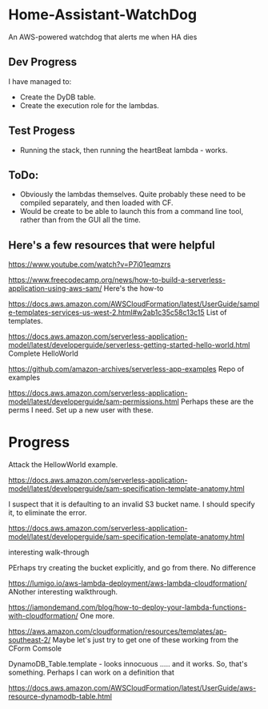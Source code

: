 # Home-Assistant-WatchDog
An AWS-powered watchdog that alerts me when HA dies

## Dev Progress
I have managed to:
* Create the DyDB table.
* Create the execution role for the lambdas.

## Test Progess
* Running the stack, then running the heartBeat lambda - works.

## ToDo:
* Obviously the lambdas themselves. Quite probably these need to be compiled separately, and then loaded with CF.
* Would be create to be able to launch this from a command line tool, rather than from the GUI all the time.


## Here's a few resources that were helpful
https://www.youtube.com/watch?v=P7i01eqmzrs


https://www.freecodecamp.org/news/how-to-build-a-serverless-application-using-aws-sam/
Here's the how-to

https://docs.aws.amazon.com/AWSCloudFormation/latest/UserGuide/sample-templates-services-us-west-2.html#w2ab1c35c58c13c15
List of templates.

https://docs.aws.amazon.com/serverless-application-model/latest/developerguide/serverless-getting-started-hello-world.html
Complete HelloWorld

https://github.com/amazon-archives/serverless-app-examples
Repo of examples

https://docs.aws.amazon.com/serverless-application-model/latest/developerguide/sam-permissions.html
Perhaps these are the perms I need. Set up a new user with these.

# Progress
Attack the HellowWorld example.

https://docs.aws.amazon.com/serverless-application-model/latest/developerguide/sam-specification-template-anatomy.html

I suspect that it is defaulting to an invalid S3 bucket name. I should specify it, to eliminate the error.

https://docs.aws.amazon.com/serverless-application-model/latest/developerguide/sam-specification-template-anatomy.html

interesting walk-through

PErhaps try creating the bucket explicitly, and go from there.
No difference

https://lumigo.io/aws-lambda-deployment/aws-lambda-cloudformation/
ANother interesting walkthrough.

https://iamondemand.com/blog/how-to-deploy-your-lambda-functions-with-cloudformation/
One more.

https://aws.amazon.com/cloudformation/resources/templates/ap-southeast-2/
Maybe let's just try to get one of these working from the CForm Comsole

DynamoDB_Table.template - looks innocuous
..... and it works. So, that's something. Perhaps I can work on a definition that 

https://docs.aws.amazon.com/AWSCloudFormation/latest/UserGuide/aws-resource-dynamodb-table.html




